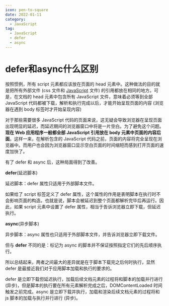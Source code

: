 ```yaml
---
icon: pen-to-square
date: 2022-01-11
category:
  - JavaScript
tag:
  - JavaScript
  - defer
  - async
---
```

# defer和async什么区别
按照惯例，所有 script 元素都应该放在页面的 head 元素中。这种做法的目的就是把所有外部文件 (css 文件和 [JavaScript](https://so.csdn.net/so/search?q=JavaScript&spm=1001.2101.3001.7020) 文件) 的引用都放在相同的地方。可是，在文档的 head 元素中包含所有 JavaScript 文件，意味着必须等到全部 JavaScript 代码都被下载，解析和执行完成以后，才能开始呈现页面的内容 (浏览器在遇到 body 标签时才开始呈现内容)

对于那些需要很多 JavaScript 代码的页面来说，这无疑会导致浏览器在呈现页面出现明显的延迟，而延迟期间的浏览器窗口中将是一片空白。为了避免这个问题。**现在 Web 应用程序一般都全部 JavaScript 引用放在 body 元素中页面的内容后面**。这样一来，在解析包含的 JavaScript 代码之前，页面的内容将完全呈现在浏览器中。而用户也会因为浏览器窗口显示空白页面的时间缩短而感到打开页面的速度加快了。

有了 defer 和 async 后，这种局面得到了改善。

**defer**(延迟脚本)

延迟脚本：defer 属性只适用于外部脚本文件。

如果给了 script 标签定义了 defer 属性，这个属性的作用是表明脚本在执行时不会影响页面的构造。也就是说，脚本会被延迟到整个页面都解析完毕后再运行。因此，如果 script 元素中设置了 defer 属性，相当于告诉浏览器立即下载，但延迟执行。

**async**(异步脚本)

异步脚本：async 属性也只适用于外部脚本文件，并告诉浏览器立即下载文件。

但与 **defer** 不同的是：标记为 async 的脚本并不保证按照指定它们的先后顺序执行。

所以总结起来，两者之间最大的差异就是在于脚本下载完之后何时执行，显然 defer 是最接近我们对于应用脚本加载和执行的要求的。

defer 是立即下载但延迟执行，加载后续文档元素的过程将和脚本的加载并行进行 (异步)，但是脚本的执行要在所有元素解析完成之后，DOMContentLoaded 时间触发之前完成。async 是立即下载并执行，加载和渲染后续文档元素的过程将和 js 脚本的加载与执行并行进行 (异步)。